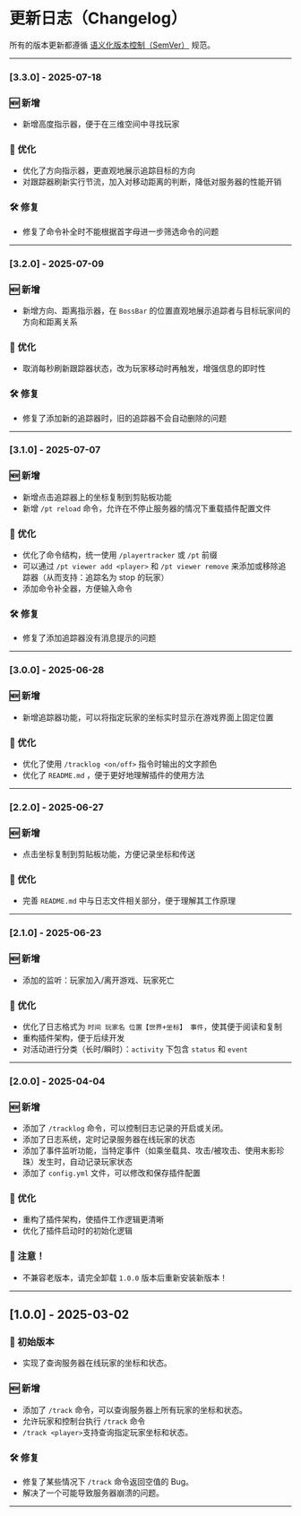 # 更新日志（Changelog）

所有的版本更新都遵循 [语义化版本控制（SemVer）](https://semver.org/lang/zh-CN/) 规范。

---

### [3.3.0] - 2025-07-18
### 🆕 新增
- 新增高度指示器，便于在三维空间中寻找玩家

### 🌟 优化
- 优化了方向指示器，更直观地展示追踪目标的方向
- 对跟踪器刷新实行节流，加入对移动距离的判断，降低对服务器的性能开销

### 🛠 修复
- 修复了命令补全时不能根据首字母进一步筛选命令的问题

---

### [3.2.0] - 2025-07-09
### 🆕 新增
- 新增方向、距离指示器，在 `BossBar` 的位置直观地展示追踪者与目标玩家间的方向和距离关系

### 🌟 优化
- 取消每秒刷新跟踪器状态，改为玩家移动时再触发，增强信息的即时性

### 🛠 修复
- 修复了添加新的追踪器时，旧的追踪器不会自动删除的问题

---

### [3.1.0] - 2025-07-07
### 🆕 新增
- 新增点击追踪器上的坐标复制到剪贴板功能
- 新增 `/pt reload` 命令，允许在不停止服务器的情况下重载插件配置文件

### 🌟 优化
- 优化了命令结构，统一使用 `/playertracker` 或 `/pt` 前缀
- 可以通过 `/pt viewer add <player>` 和 `/pt viewer remove` 来添加或移除追踪器（从而支持：追踪名为 stop 的玩家）
- 添加命令补全器，方便输入命令

### 🛠 修复
- 修复了添加追踪器没有消息提示的问题

---

### [3.0.0] - 2025-06-28
### 🆕 新增
- 新增追踪器功能，可以将指定玩家的坐标实时显示在游戏界面上固定位置

### 🌟 优化
- 优化了使用 `/tracklog <on/off>` 指令时输出的文字颜色
- 优化了 `README.md` ，便于更好地理解插件的使用方法

---

### [2.2.0] - 2025-06-27
### 🆕 新增
- 点击坐标复制到剪贴板功能，方便记录坐标和传送

### 🌟 优化
- 完善 `README.md` 中与日志文件相关部分，便于理解其工作原理

---

### [2.1.0] - 2025-06-23
### 🆕 新增
- 添加的监听：玩家加入/离开游戏、玩家死亡

### 🌟 优化
- 优化了日志格式为 `时间 玩家名 位置【世界+坐标】 事件`，使其便于阅读和复制
- 重构插件架构，便于后续开发
- 对活动进行分类（长时/瞬时）：`activity` 下包含 `status` 和 `event`

---

### [2.0.0] - 2025-04-04
### 🆕 新增
- 添加了 `/tracklog` 命令，可以控制日志记录的开启或关闭。
- 添加了日志系统，定时记录服务器在线玩家的状态
- 添加了事件监听功能，当特定事件（如乘坐载具、攻击/被攻击、使用末影珍珠）发生时，自动记录玩家状态
- 添加了 `config.yml` 文件，可以修改和保存插件配置

### 🌟 优化
- 重构了插件架构，使插件工作逻辑更清晰
- 优化了插件启动时的初始化逻辑

### 📌 注意！
- 不兼容老版本，请完全卸载 `1.0.0` 版本后重新安装新版本！

---

## [1.0.0] - 2025-03-02
### 🌟 初始版本
- 实现了查询服务器在线玩家的坐标和状态。

### 🆕 新增
- 添加了 `/track` 命令，可以查询服务器上所有玩家的坐标和状态。
- 允许玩家和控制台执行 `/track` 命令
- `/track <player>`支持查询指定玩家坐标和状态。

### 🛠 修复
- 修复了某些情况下 `/track` 命令返回空值的 Bug。
- 解决了一个可能导致服务器崩溃的问题。

---
